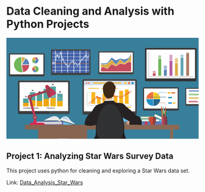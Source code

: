 # Data Cleaning and Analysis with Python Projects

![](https://github.com/AyersAuthentic/Data_Cleaning_and_Analysis_with_Python/blob/main/images/python_data.png?raw=true)

## Project 1: Analyzing Star Wars Survey Data
This project uses python for cleaning and exploring a Star Wars data set. 

Link: [Data_Analysis_Star_Wars](https://github.com/AyersAuthentic/Data_Cleaning_and_Analysis_with_Python/blob/main/Analyzing_Star_Wars_Survey_Data/Star%20Wars.ipynb)

